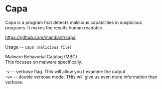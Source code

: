 # Capa
Capa is a program that detects malicious capabilities in suspicious programs. It makes the results human readable.

https://github.com/mandiant/capa

Usage -- ```capa (malicious file)```   

Malware Behavorial Catalog (MBC)  
This focuses on malware specifically.  

-v -- verbose flag. This will allow you t examine the output  
-vv -- double verbose mode. THis will give us even more information than verbose.
